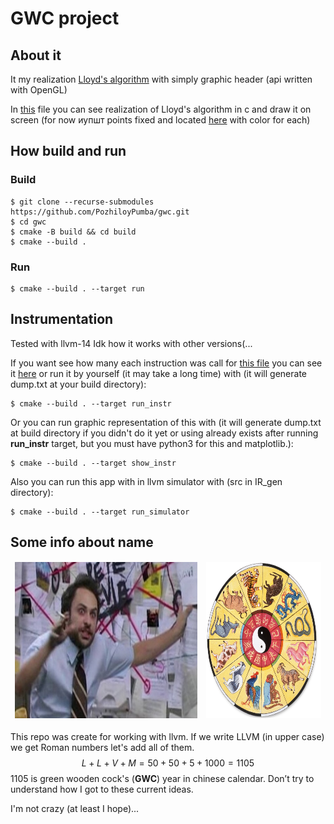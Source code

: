 # GWC project

## About it
It my realization [Lloyd's algorithm](https://en.wikipedia.org/wiki/Lloyd%27s_algorithm) with simply graphic header (api written with OpenGL)

In [this](./cppSample/fakeMain.cpp) file you can see realization of Lloyd's algorithm in c and draw it on screen (for now иупшт points fixed and located [here](./cppSample/src.h) with color for each)

## How build and run
### Build
```
$ git clone --recurse-submodules https://github.com/PozhiloyPumba/gwc.git
$ cd gwc
$ cmake -B build && cd build
$ cmake --build .
```
### Run
```
$ cmake --build . --target run
```
## Instrumentation
Tested with llvm-14 Idk how it works with other versions(... 

If you want see how many each instruction was call for [this file](cppSample/fakeMain.cpp) you can see it [here](llvmInstrumentalPass/profiling) or run it by yourself (it may take a long time) with (it will generate dump.txt at your build directory):
```
$ cmake --build . --target run_instr
```
Or you can run graphic representation of this with (it will generate dump.txt at build directory if you didn't do it yet or using already exists after running **run_instr** target, but you must have python3 for this and matplotlib.): 
```
$ cmake --build . --target show_instr
```
Also you can run this app with in llvm simulator with (src in IR_gen directory): 
```
$ cmake --build . --target run_simulator
```
## Some info about name

<table border="0"><tr>
    <td style="border-style: hidden;"> <img src="pics/name_explanation.jpg" height="250" title="some funny picture was here((("> </td>
    <td style="border-style: hidden;"> <img src="pics/calendar.jpg" height="250" title="some funny picture was here((("> </td>
</tr></table>


This repo was create for working with llvm. If we write LLVM (in upper case) we get Roman numbers let's add all of them.
$$L + L + V + M = 50 + 50 + 5 + 1000 = 1105$$
1105 is green wooden cock's (**GWC**) year in chinese calendar. Don’t try to understand how I got to these current ideas.

I'm not crazy (at least I hope)...

